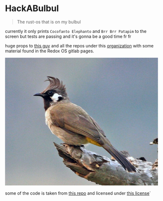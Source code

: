 # HackABulbul
> The rust-os that is on my bulbul

currently it only prints `Cocofanto Elephanto` and `Brr Brr Patapim` to the screen but tests are passing and it's gonna be a good time fr fr

huge props to [this guy](https://os.phil-opp.com) and all the repos under this [organization](https://github.com/rust-osdev) with some material found in the Redox OS gitlab pages. 

![logo](./assets/logo.png)

some of the code is taken from [this repo](https://github.com/rust-osdev/x86_64) and licensed under [this license](./LICENSE-MIT)`